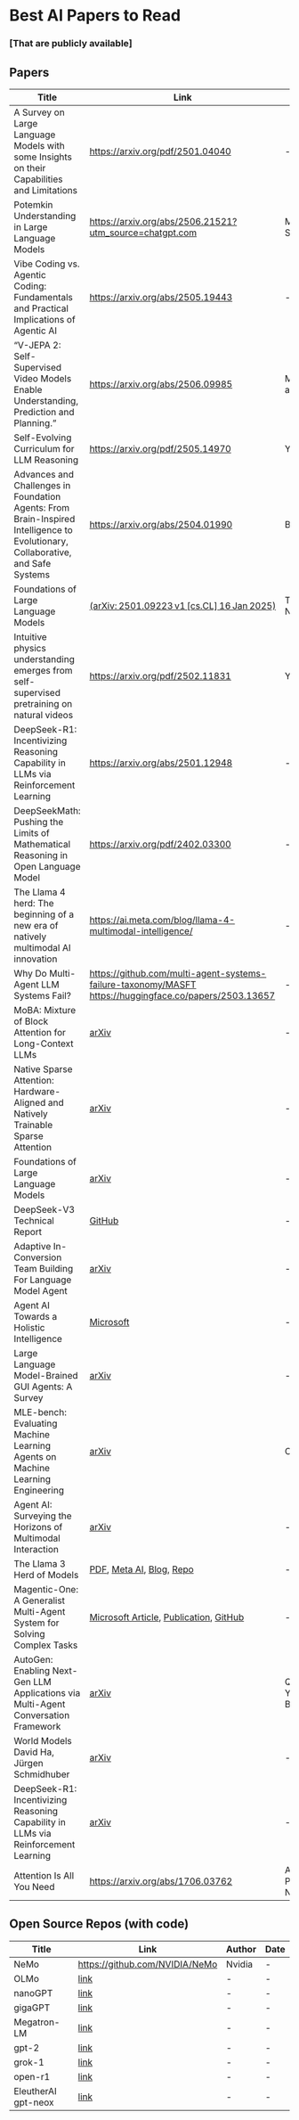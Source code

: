 # Best AI Papers to Read
### [That are publicly available]

## Papers

| Title | Link | Author | Date | Highlight | 
|-------|------|--------|------|------|
|A Survey on Large Language Models with some Insights on their Capabilities and Limitations| https://arxiv.org/pdf/2501.04040 |--------|------|------|
|Potemkin Understanding in Large Language Models | https://arxiv.org/abs/2506.21521?utm_source=chatgpt.com | Marina Mancoridis, Bec Weeks, Keyon Vafa, Sendhil Mullainathan | 26 Jun 2025 |You can not create AGI with LLM|
|Vibe Coding vs. Agentic Coding: Fundamentals and Practical Implications of Agentic AI |https://arxiv.org/abs/2505.19443|--------|------|------|
|“V-JEPA 2: Self-Supervised Video Models Enable Understanding, Prediction and Planning.”| https://arxiv.org/abs/2506.09985 | Mido Assran, Adrien Bardes, David Fan, et al. (29 co-authors, including Yann LeCun) | 11 June 2025| https://github.com/facebookresearch/vjepa2 |
|Self-Evolving Curriculum for LLM Reasoning|https://arxiv.org/pdf/2505.14970|Yoshua Bengio, et.al|May 2025|------|
| Advances and Challenges in Foundation Agents: From Brain-Inspired Intelligence to Evolutionary, Collaborative, and Safe Systems | https://arxiv.org/abs/2504.01990 | Bang Liu,, et al | Mar 2025 | [Awesome-Foundation-Agents. Great paper list](https://github.com/FoundationAgents/awesome-foundation-agents) | 
| Foundations of Large Language Models | [(arXiv: 2501.09223 v1 [cs.CL] 16 Jan 2025)](https://arxiv.org/abs/2501.09223)  | Tong Xiao and Jingbo Zhu, NLP Lab, Northeastern University & NiuTrans Research | January 17, 2025 | - |
| Intuitive physics understanding emerges from self-supervised pretraining on natural videos | https://arxiv.org/pdf/2502.11831 | Yann LeCun | - |  V-JEPA --a self-supervised video model |
| DeepSeek-R1: Incentivizing Reasoning Capability in LLMs via Reinforcement Learning | https://arxiv.org/abs/2501.12948 | - | - | - |
| DeepSeekMath: Pushing the Limits of Mathematical Reasoning in Open Language Model| https://arxiv.org/pdf/2402.03300 | - | - | - | 
| The Llama 4 herd: The beginning of a new era of natively multimodal AI innovation | https://ai.meta.com/blog/llama-4-multimodal-intelligence/ | - | - |  Mixture-of-Experts (MoE) architecture | 
| Why Do Multi-Agent LLM Systems Fail? | https://github.com/multi-agent-systems-failure-taxonomy/MASFT <br> https://huggingface.co/papers/2503.13657 | - | - | - | 
| MoBA: Mixture of Block Attention for Long-Context LLMs | [arXiv](https://arxiv.org/abs/2502.13189) | - | - | - | 
| Native Sparse Attention: Hardware-Aligned and Natively Trainable Sparse Attention | [arXiv](https://arxiv.org/abs/2502.11089) | - | - | - | 
| Foundations of Large Language Models | [arXiv](https://arxiv.org/abs/2501.09223) | - | - | - | 
| DeepSeek-V3 Technical Report | [GitHub](https://github.com/deepseek-ai/DeepSeek-V3/blob/main/DeepSeek_V3.pdf) | - | - | - | 
| Adaptive In-Conversion Team Building For Language Model Agent | [arXiv](https://arxiv.org/pdf/2405.19425) | - | - | - | 
| Agent AI Towards a Holistic Intelligence | [Microsoft](https://www.microsoft.com/en-us/research/uploads/prod/2024/02/AgentAI_p.pdf?utm_source=chatgpt.com) | - | - | - | 
| Large Language Model-Brained GUI Agents: A Survey | [arXiv](https://arxiv.org/pdf/2411.18279) | - | - | - | 
| MLE-bench: Evaluating Machine Learning Agents on Machine Learning Engineering | [arXiv](https://arxiv.org/abs/2410.07095) | OpenAI | 24 Oct 2024 | - | 
| Agent AI: Surveying the Horizons of Multimodal Interaction | [arXiv](https://arxiv.org/abs/2401.03568) | - | - | - | 
| The Llama 3 Herd of Models | [PDF](https://scontent-sea1-1.xx.fbcdn.net/v/t39.2365-6/468347782_9231729823505907_4580471254289036098_n.pdf?_nc_cat=110&ccb=1-7&_nc_sid=3c67a6&_nc_ohc=kMEnijIEZ-gQ7kNvgGkvbgV&_nc_zt=14&_nc_ht=scontent-sea1-1.xx&_nc_gid=AArxIIwO-RKxc0VHEWEXrCy&oh=00_AYBtVpVUKJJ3gf-Ev83Js4tUNmA_eQCHifdaJapFuVCJtA&oe=67508F80), [Meta AI](https://ai.meta.com/research/publications/the-llama-3-herd-of-models/), [Blog](https://ai.meta.com/blog/meta-llama-3-1/), [Repo](./papers/The%20Llama%203%20Herd%20of%20Models/README.md) | - | - | - | 
| Magentic-One: A Generalist Multi-Agent System for Solving Complex Tasks | [Microsoft Article](https://www.microsoft.com/en-us/research/articles/magentic-one-a-generalist-multi-agent-system-for-solving-complex-tasks/), [Publication](https://www.microsoft.com/en-us/research/publication/magentic-one-a-generalist-multi-agent-system-for-solving-complex-tasks/), [GitHub](https://github.com/microsoft/autogen/tree/main/python/packages/autogen-magentic-one) | - | - | - | 
| AutoGen: Enabling Next-Gen LLM Applications via Multi-Agent Conversation Framework | [arXiv](https://arxiv.org/abs/2308.08155) | Qingyun Wu, Gagan Bansal, Jieyu Zhang, Yiran Wu, Shaokun Zhang, Erkang Zhu, Beibin Li, Li Jiang, Xiaoyun Zhang, Chi Wang | ArXiv 2023 | - | 
| World Models David Ha, Jürgen Schmidhuber  | [arXiv](https://arxiv.org/abs/1803.10122?utm_source=chatgpt.com) | - | - | - | 
| DeepSeek-R1: Incentivizing Reasoning Capability in LLMs via Reinforcement Learning  | [arXiv](https://arxiv.org/abs/2501.12948) | - | - | - | 
| Attention Is All You Need  | https://arxiv.org/abs/1706.03762 | Ashish Vaswani, Noam Shazeer, Niki Parmar, Jakob Uszkoreit, Llion Jones, Aidan N. Gomez, Lukasz Kaiser, Illia Polosukhin | - | - | 

## Open Source Repos (with code)

| Title | Link | Author | Date |
|-------|------|--------|------|
| NeMo | https://github.com/NVIDIA/NeMo | Nvidia | - |
| OLMo | [link]([https://arxiv.org/abs/2502.13189](https://github.com/allenai/OLMo)) | - | - |
| nanoGPT | [link](https://github.com/karpathy/nanoGPT) | - | - |
| gigaGPT | [link](https://github.com/Cerebras/gigaGPT) | - | - |
| Megatron-LM | [link](https://github.com/NVIDIA/Megatron-LM) | - | - |
| gpt-2 | [link](https://github.com/openai/gpt-2/tree/master) | - | - |
| grok-1 | [link](https://github.com/xai-org/grok-1) | - | - | 
| open-r1 | [link](https://github.com/huggingface/open-r1)  | - | - | 
| EleutherAI gpt-neox | [link](https://github.com/EleutherAI/gpt-neox)  | - | - | 





